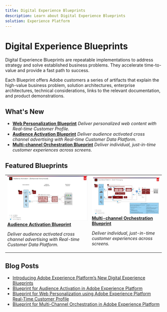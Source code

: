```yaml
---
title: Digital Experience Blueprints
description: Learn about Digital Experience Blueprints
solution: Experience Platform
---
```


# Digital Experience Blueprints

Digital Experience Blueprints are repeatable implementations to address strategy and solve established business problems. They accelerate time-to-value and provide a fast path to success.
 
Each Blueprint offers Adobe customers a series of artifacts that explain the high-value business problem, solution architectures, enterprise architectures, technical considerations, links to the relevant documentation, and product demonstrations.

## What's New

* **[Web Personalization Blueprint](/help/blueprints/web-personalization/overview.md)**
    *Deliver personalized web content with Real-time Customer Profile.*
* **[Audience Activation Blueprint](/help/blueprints/audience-activation/overview.md)**
    *Deliver audience activated cross channel advertising with Real-time Customer Data Platform​.*
* **[Multi-channel Orchestration Blueprint](/help/blueprints/multi-channel-orchestration/overview.md)**
    *Deliver individual, just-in-time customer experiences across screens.​*

## Featured Blueprints

<table>
<tr>
  <td>
    <a href="/help/blueprints/audience-activation/overview.md">
      <img alt="thumbnail image for the 'Audience Activation' blueprint" src="/help/blueprints/audience-activation/assets/thumb-audience-activation-blueprint.jpg" />
    </a>
    <div>
      <a href="/help/blueprints/audience-activation/overview.md">
    <strong>Audience Activation Blueprint</strong>
    </a>
    </div>
    <p>
    <em>Deliver audience activated cross channel advertising with Real-time Customer Data Platform.</em>
    <p>
  </td>
  <td>
    <a href="/help/blueprints/multi-channel-orchestration/overview.md">
      <img alt="thumbnail image for the 'Multi-channel Orchestration blueprint'" src="/help/blueprints/multi-channel-orchestration/assets/thumb-multi-channel-orchestration-blueprint.jpg" />
    </a>
    <div>
      <a href="/help/blueprints/multi-channel-orchestration/overview.md">
    <strong>Multi-channel Orchestration Blueprint</strong>
    </a>
    </div>
    <p>
    <em>Deliver individual, just-in-time customer experiences across screens.</em>
    <p>
  </td>
</tr>
</table>


## Blog Posts

* [Introducing Adobe Experience Platform’s New Digital Experience Blueprints](https://medium.com/adobetech/introducing-adobe-experience-platforms-new-digital-experience-blueprints-93a6b5f5da7c)
* [Blueprint for Audience Activation in Adobe Experience Platform](https://medium.com/adobetech/a-blueprint-for-audience-activation-in-adobe-experience-platform-b2b30fae90fd)
* [Blueprint for Web Personalization using Adobe Experience Platform Real-Time Customer Profile](https://medium.com/adobetech/blueprint-for-web-personalization-using-adobe-experience-platform-real-time-customer-profile-fef2ce7a4b2f)
* [Blueprint for Multi-Channel Orchestration in Adobe Experience Platform](https://medium.com/adobetech/blueprint-for-multi-channel-orchestration-in-adobe-experience-platform-c68317e94184)